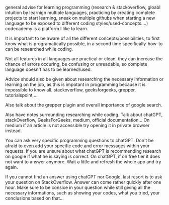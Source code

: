 general advise for learning programming (research & stackoverflow, gloabl intuition by learnign multiple languages, practicing by creating complete projects to start learning, sneak on multiple githubs when starting a new language to be exposed to different coding styles/used-concepts....)
codecademy is a platform I like to learn.

It is important to be aware of all the different concepts/possibilities, to first know what is programatically possible, in a second time specifically-how-to can be researched while coding.

Not all features in all languages are practical or clean, they can increase the chance of errors occuring, be confusing or unreadable, so complete language doesn't has to be learned/used.

Advice should also be given about researching the necessary information or learning on the job, as this is impotant in programming because it is impossible to know all. stackoverflow, geeksforgeeks, grepper, tutorialspoint,...

Also talk about the grepper plugin and overall importance of google search.

Also have notes surrounding researching while coding. Talk about chatGPT, stackOverflow, GeeksForGeeks, medium, official documentation... On medium if an article is not accessible try opening it in private browser instead.

You can ask very specific programming questions to chatGPT. Don't be afraid to even add your specific code and error messages within your requests. If you are unsure about what chatGPT is recommending research on google if what he is saying is correct.
On chatGPT, if on free tier it does not want to answer anymore. Wait a little and refresh the whole app and try again.<br>

If you cannot find an answer using chatGPT nor Google, last resort is to ask your question on StackOverflow. Answer can come rather quickly after one hour. Make sure to be consice in your question while still giving all the necessary informations, such as showing your codes, what you tried, your conclusions based on that...
